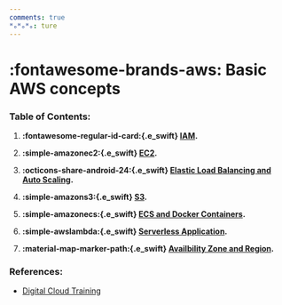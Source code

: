 ```yaml
---
comments: true
ᴴₒᴴₒᴴₒ: ture
---
```


# **:fontawesome-brands-aws: Basic AWS concepts** 

### **Table of Contents:**

1. **:fontawesome-regular-id-card:{.e_swift} [IAM](IAM.md).**

2. **:simple-amazonec2:{.e_swift} [EC2](EC2.md).**

3. **:octicons-share-android-24:{.e_swift} [Elastic Load Balancing and Auto Scaling](LoadBalancer_Scaling.md).**

4. **:simple-amazons3:{.e_swift} [S3](S3.md).**

5. **:simple-amazonecs:{.e_swift} [ECS and Docker Containers](ECS.md).**

6. **:simple-awslambda:{.e_swift} [Serverless Application](Serverless.md).**

7. **:material-map-marker-path:{.e_swift} [Availbility Zone and Region](Zone_region.md).**

### **References:**

- [Digital Cloud Training](https://digitalcloud.training/)

  
